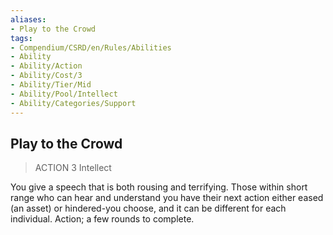 ```yaml
---
aliases:
- Play to the Crowd
tags:
- Compendium/CSRD/en/Rules/Abilities
- Ability
- Ability/Action
- Ability/Cost/3
- Ability/Tier/Mid
- Ability/Pool/Intellect
- Ability/Categories/Support
---
```


  
## Play to the Crowd  
>ACTION 3  Intellect  
  
You give a speech that is both rousing and terrifying. Those within short range who can hear and understand you have their next action either eased (an asset) or hindered-you choose, and it can be different for each individual. Action; a few rounds to complete.